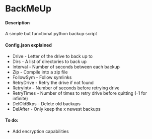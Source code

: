 BackMeUp
========

#### Description
A simple but functional python backup script


#### Config.json explained
* Drive - Letter of the drive to back up to
* Dirs - A list of directories to back up
* Interval - Number of seconds between each backup
* Zip - Compile into a zip file
* FollowSym - Follow symlinks
* RetryDrive - Retry the drive if not found
* RetryIntv - Number of seconds before retrying drive
* RetryTimes - Number of times to retry drive before quitting (-1 for infinite)
* DelOldBkps - Delete old backups
* DelAfter - Only keep the x newest backups


#### To do:
* Add encryption capabilities
